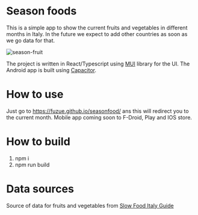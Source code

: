 # Season foods

This is a simple app to show the current fruits and vegetables in different months in Italy.
In the future we expect to add other countries as soon as we go data for that.

![season-fruit](https://github.com/fuzue/seasonfood/assets/272892/abdff95a-d116-42c8-a8e8-54c34d1a5190)

The project is written in React/Typescript using [MUI](https://mui.com/) library for the UI. The Android app is built using [Capacitor](https://capacitorjs.com/).

# How to use

Just go to https://fuzue.github.io/seasonfood/ ans this will redirect you to the current month. Mobile app coming soon to F-Droid, Play and IOS store.

# How to build

1. npm i
2. npm run build

# Data sources

Source of data for fruits and vegetables from [Slow Food Italy Guide](https://www.slowfood.it/wp-content/uploads/blu_facebook_uploads/2014/09/ita_guida_consumo_b.pdf)


